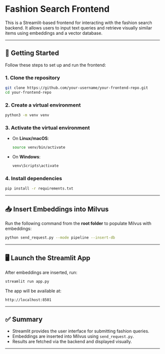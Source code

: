 # Fashion Search Frontend

This is a Streamlit-based frontend for interacting with the fashion search backend. It allows users to input text queries and retrieve visually similar items using embeddings and a vector database.

---

## 🚀 Getting Started

Follow these steps to set up and run the frontend:

### 1. Clone the repository

```bash
git clone https://github.com/your-username/your-frontend-repo.git
cd your-frontend-repo
```

### 2. Create a virtual environment

```bash
python3 -m venv venv
```

### 3. Activate the virtual environment

- On **Linux/macOS**:
  ```bash
  source venv/bin/activate
  ```
- On **Windows**:
  ```bash
  venv\Scripts\activate
  ```

### 4. Install dependencies

```bash
pip install -r requirements.txt
```

---

## 📥 Insert Embeddings into Milvus

Run the following command from the **root folder** to populate Milvus with embeddings:

```bash
python send_request.py --mode pipeline --insert-db
```

---

## 🖥️ Launch the Streamlit App

After embeddings are inserted, run:

```bash
streamlit run app.py
```

The app will be available at:

```
http://localhost:8501
```

---

## ✅ Summary

- Streamlit provides the user interface for submitting fashion queries.
- Embeddings are inserted into Milvus using `send_request.py`.
- Results are fetched via the backend and displayed visually.

---
